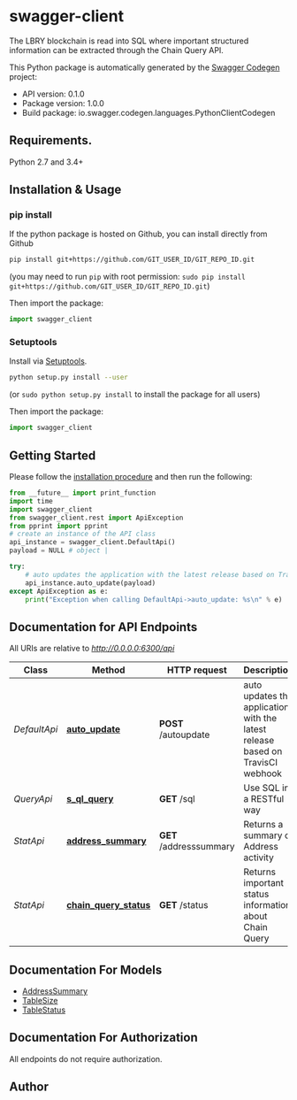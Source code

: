 # swagger-client
The LBRY blockchain is read into SQL where important structured information can be extracted through the Chain Query API.

This Python package is automatically generated by the [Swagger Codegen](https://github.com/swagger-api/swagger-codegen) project:

- API version: 0.1.0
- Package version: 1.0.0
- Build package: io.swagger.codegen.languages.PythonClientCodegen

## Requirements.

Python 2.7 and 3.4+

## Installation & Usage
### pip install

If the python package is hosted on Github, you can install directly from Github

```sh
pip install git+https://github.com/GIT_USER_ID/GIT_REPO_ID.git
```
(you may need to run `pip` with root permission: `sudo pip install git+https://github.com/GIT_USER_ID/GIT_REPO_ID.git`)

Then import the package:
```python
import swagger_client 
```

### Setuptools

Install via [Setuptools](http://pypi.python.org/pypi/setuptools).

```sh
python setup.py install --user
```
(or `sudo python setup.py install` to install the package for all users)

Then import the package:
```python
import swagger_client
```

## Getting Started

Please follow the [installation procedure](#installation--usage) and then run the following:

```python
from __future__ import print_function
import time
import swagger_client
from swagger_client.rest import ApiException
from pprint import pprint
# create an instance of the API class
api_instance = swagger_client.DefaultApi()
payload = NULL # object | 

try:
    # auto updates the application with the latest release based on TravisCI webhook
    api_instance.auto_update(payload)
except ApiException as e:
    print("Exception when calling DefaultApi->auto_update: %s\n" % e)

```

## Documentation for API Endpoints

All URIs are relative to *http://0.0.0.0:6300/api*

Class | Method | HTTP request | Description
------------ | ------------- | ------------- | -------------
*DefaultApi* | [**auto_update**](docs/DefaultApi.md#auto_update) | **POST** /autoupdate | auto updates the application with the latest release based on TravisCI webhook
*QueryApi* | [**s_ql_query**](docs/QueryApi.md#s_ql_query) | **GET** /sql | Use SQL in a RESTful way
*StatApi* | [**address_summary**](docs/StatApi.md#address_summary) | **GET** /addresssummary | Returns a summary of Address activity
*StatApi* | [**chain_query_status**](docs/StatApi.md#chain_query_status) | **GET** /status | Returns important status information about Chain Query


## Documentation For Models

 - [AddressSummary](docs/AddressSummary.md)
 - [TableSize](docs/TableSize.md)
 - [TableStatus](docs/TableStatus.md)


## Documentation For Authorization

 All endpoints do not require authorization.


## Author



